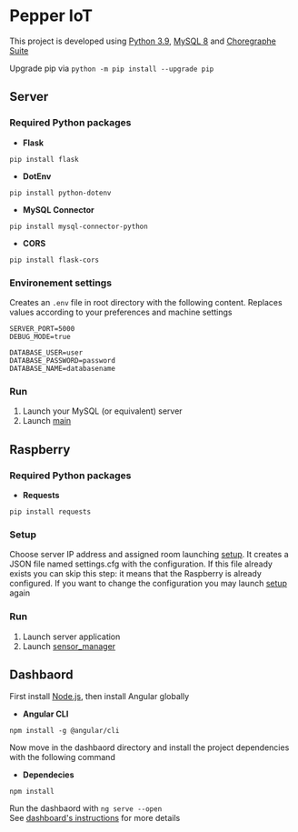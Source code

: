 # Pepper IoT
This project is developed using [Python 3.9](https://www.python.org/downloads), [MySQL 8](https://www.mysql.com/downloads/) and [Choregraphe Suite](https://developer.softbankrobotics.com/pepper-2-5/downloads/pepper-naoqi-25-downloads-windows)

Upgrade pip via `python -m pip install --upgrade pip`

## Server

### Required Python packages
- **Flask**
```
pip install flask
```
- **DotEnv**
```
pip install python-dotenv
```
- **MySQL Connector**
```
pip install mysql-connector-python
```

- **CORS**
```
pip install flask-cors
```

### Environement settings
Creates an `.env` file in root directory with the following content. Replaces values according to your preferences and machine settings
```
SERVER_PORT=5000
DEBUG_MODE=true

DATABASE_USER=user
DATABASE_PASSWORD=password
DATABASE_NAME=databasename
```

### Run
1. Launch your MySQL (or equivalent) server
2. Launch [main](server/main.py)

## Raspberry

### Required Python packages
- **Requests**
```
pip install requests
```

### Setup
Choose server IP address and assigned room launching [setup](raspberry/setup.py). It creates a JSON file named settings.cfg with the configuration. If this file already exists you can skip this step: it means that the Raspberry is already configured. If you want to change the configuration you may launch [setup](raspberry/setup.py) again

### Run
1. Launch server application
2. Launch [sensor_manager](raspberry/sensor_manager.py)

## Dashbaord
First install [Node.js](https://nodejs.org/dist/v14.15.4/node-v14.15.4-x64.msi), then install Angular globally

- **Angular CLI**
```
npm install -g @angular/cli
```

Now move in the dashbaord directory and install the project dependencies with the following command

- **Dependecies**
```
npm install
```

Run the dashbaord with `ng serve --open`<br>
See [dashboard's instructions](dashboard/README.md) for more details